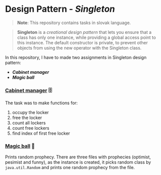 # Design Pattern - *Singleton*

> **Note**: This repository contains tasks in slovak language.

> **Singleton** is a *creational design pattern* that lets you ensure that a class has only one instance, while providing a global access point to this instance. The default constructor is private, to prevent other objects from using the new operator with the Singleton class.

In this repository, I have to made two assignments in Singleton design pattern:
- ***Cabinet manager*** 
- ***Magic ball***

### [Cabinet manager](https://github.com/pajka-js/DP_Singleton/tree/master/nv_singleton/src/nv_singleton/nv_singleton_skrinky) 🗄️
The task was to make functions for:
1.  occupy the locker
2.  free the locker
3.  count all lockers
4.  count free lockers
5.  find index of first free locker

### [Magic ball](https://github.com/pajka-js/DP_Singleton/tree/master/nv_singleton/src/nv_singleton/nv_singleton_gula) 🔮
Prints random prophecy.
There are three files with prophecies (optimist, pesimist and funny), as the instance is created, it picks random class by ```java.util.Random``` and prints one random prophecy from the file.
